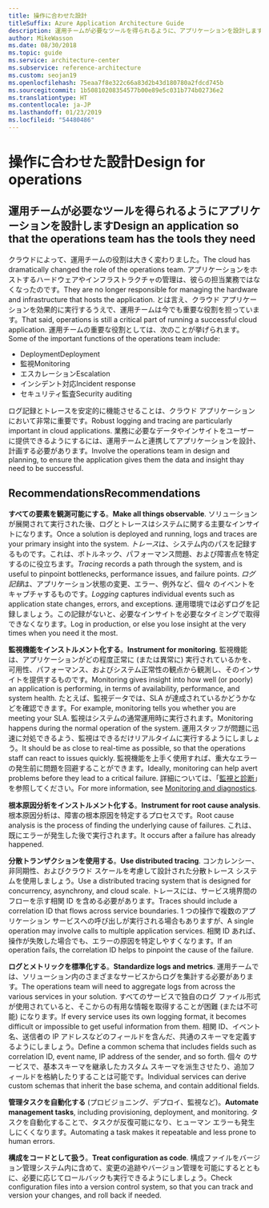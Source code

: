 ```yaml
---
title: 操作に合わせた設計
titleSuffix: Azure Application Architecture Guide
description: 運用チームが必要なツールを得られるように、アプリケーションを設計します。
author: MikeWasson
ms.date: 08/30/2018
ms.topic: guide
ms.service: architecture-center
ms.subservice: reference-architecture
ms.custom: seojan19
ms.openlocfilehash: 75eaa7f8e322c66a83d2b43d180780a2fdcd745b
ms.sourcegitcommit: 1b50810208354577b00e89e5c031b774b02736e2
ms.translationtype: HT
ms.contentlocale: ja-JP
ms.lasthandoff: 01/23/2019
ms.locfileid: "54480486"
---
```

# <a name="design-for-operations"></a><span data-ttu-id="fe6c1-103">操作に合わせた設計</span><span class="sxs-lookup"><span data-stu-id="fe6c1-103">Design for operations</span></span>

## <a name="design-an-application-so-that-the-operations-team-has-the-tools-they-need"></a><span data-ttu-id="fe6c1-104">運用チームが必要なツールを得られるようにアプリケーションを設計します</span><span class="sxs-lookup"><span data-stu-id="fe6c1-104">Design an application so that the operations team has the tools they need</span></span>

<span data-ttu-id="fe6c1-105">クラウドによって、運用チームの役割は大きく変わりました。</span><span class="sxs-lookup"><span data-stu-id="fe6c1-105">The cloud has dramatically changed the role of the operations team.</span></span> <span data-ttu-id="fe6c1-106">アプリケーションをホストするハードウェアやインフラストラクチャの管理は、彼らの担当業務ではなくなったのです。</span><span class="sxs-lookup"><span data-stu-id="fe6c1-106">They are no longer responsible for managing the hardware and infrastructure that hosts the application.</span></span>  <span data-ttu-id="fe6c1-107">とは言え、クラウド アプリケーションを効果的に実行するうえで、運用チームは今でも重要な役割を担っています。</span><span class="sxs-lookup"><span data-stu-id="fe6c1-107">That said, operations is still a critical part of running a successful cloud application.</span></span> <span data-ttu-id="fe6c1-108">運用チームの重要な役割としては、次のことが挙げられます。</span><span class="sxs-lookup"><span data-stu-id="fe6c1-108">Some of the important functions of the operations team include:</span></span>

- <span data-ttu-id="fe6c1-109">Deployment</span><span class="sxs-lookup"><span data-stu-id="fe6c1-109">Deployment</span></span>
- <span data-ttu-id="fe6c1-110">監視</span><span class="sxs-lookup"><span data-stu-id="fe6c1-110">Monitoring</span></span>
- <span data-ttu-id="fe6c1-111">エスカレーション</span><span class="sxs-lookup"><span data-stu-id="fe6c1-111">Escalation</span></span>
- <span data-ttu-id="fe6c1-112">インシデント対応</span><span class="sxs-lookup"><span data-stu-id="fe6c1-112">Incident response</span></span>
- <span data-ttu-id="fe6c1-113">セキュリティ監査</span><span class="sxs-lookup"><span data-stu-id="fe6c1-113">Security auditing</span></span>

<span data-ttu-id="fe6c1-114">ログ記録とトレースを安定的に機能させることは、クラウド アプリケーションにおいて非常に重要です。</span><span class="sxs-lookup"><span data-stu-id="fe6c1-114">Robust logging and tracing are particularly important in cloud applications.</span></span> <span data-ttu-id="fe6c1-115">業務に必要なデータやインサイトをユーザーに提供できるようにするには、運用チームと連携してアプリケーションを設計、計画する必要があります。</span><span class="sxs-lookup"><span data-stu-id="fe6c1-115">Involve the operations team in design and planning, to ensure the application gives them the data and insight thay need to be successful.</span></span>  <!-- to do: Link to DevOps checklist -->

## <a name="recommendations"></a><span data-ttu-id="fe6c1-116">Recommendations</span><span class="sxs-lookup"><span data-stu-id="fe6c1-116">Recommendations</span></span>

<span data-ttu-id="fe6c1-117">**すべての要素を観測可能にする**。</span><span class="sxs-lookup"><span data-stu-id="fe6c1-117">**Make all things observable**.</span></span> <span data-ttu-id="fe6c1-118">ソリューションが展開されて実行された後、ログとトレースはシステムに関する主要なインサイトになります。</span><span class="sxs-lookup"><span data-stu-id="fe6c1-118">Once a solution is deployed and running, logs and traces are your primary insight into the system.</span></span> <span data-ttu-id="fe6c1-119">*トレース*は、システム内のパスを記録するものです。これは、ボトルネック、パフォーマンス問題、および障害点を特定するのに役立ちます。</span><span class="sxs-lookup"><span data-stu-id="fe6c1-119">*Tracing* records a path through the system, and is useful to pinpoint bottlenecks, performance issues, and failure points.</span></span> <span data-ttu-id="fe6c1-120">*ログ記録*は、アプリケーション状態の変更、エラー、例外など、個々 のイベントをキャプチャするものです。</span><span class="sxs-lookup"><span data-stu-id="fe6c1-120">*Logging* captures individual events such as application state changes, errors, and exceptions.</span></span> <span data-ttu-id="fe6c1-121">運用環境では必ずログを記録しましょう。この記録がないと、必要なインサイトを必要なタイミングで取得できなくなります。</span><span class="sxs-lookup"><span data-stu-id="fe6c1-121">Log in production, or else you lose insight at the very times when you need it the most.</span></span>

<span data-ttu-id="fe6c1-122">**監視機能をインストルメント化する**。</span><span class="sxs-lookup"><span data-stu-id="fe6c1-122">**Instrument for monitoring**.</span></span> <span data-ttu-id="fe6c1-123">監視機能は、アプリケーションがどの程度正常に (または異常に) 実行されているかを、可用性、パフォーマンス、およびシステム正常性の観点から観測し、そのインサイトを提供するものです。</span><span class="sxs-lookup"><span data-stu-id="fe6c1-123">Monitoring gives insight into how well (or poorly) an application is performing, in terms of availability, performance, and system health.</span></span> <span data-ttu-id="fe6c1-124">たとえば、監視データでは、SLA が達成されているかどうかなどを確認できます。</span><span class="sxs-lookup"><span data-stu-id="fe6c1-124">For example, monitoring tells you whether you are meeting your SLA.</span></span> <span data-ttu-id="fe6c1-125">監視はシステムの通常運用時に実行されます。</span><span class="sxs-lookup"><span data-stu-id="fe6c1-125">Monitoring happens during the normal operation of the system.</span></span> <span data-ttu-id="fe6c1-126">運用スタッフが問題に迅速に対処できるよう、監視はできるだけリアルタイムに実行するようにしましょう。</span><span class="sxs-lookup"><span data-stu-id="fe6c1-126">It should be as close to real-time as possible, so that the operations staff can react to issues quickly.</span></span> <span data-ttu-id="fe6c1-127">監視機能を上手く使用すれば、重大なエラーの発生前に問題を回避することができます。</span><span class="sxs-lookup"><span data-stu-id="fe6c1-127">Ideally, monitoring can help avert problems before they lead to a critical failure.</span></span> <span data-ttu-id="fe6c1-128">詳細については、「[監視と診断][monitoring]」を参照してください。</span><span class="sxs-lookup"><span data-stu-id="fe6c1-128">For more information, see [Monitoring and diagnostics][monitoring].</span></span>

<span data-ttu-id="fe6c1-129">**根本原因分析をインストルメント化する**。</span><span class="sxs-lookup"><span data-stu-id="fe6c1-129">**Instrument for root cause analysis**.</span></span> <span data-ttu-id="fe6c1-130">根本原因分析は、障害の根本原因を特定するプロセスです。</span><span class="sxs-lookup"><span data-stu-id="fe6c1-130">Root cause analysis is the process of finding the underlying cause of failures.</span></span> <span data-ttu-id="fe6c1-131">これは、既にエラーが発生した後で実行されます。</span><span class="sxs-lookup"><span data-stu-id="fe6c1-131">It occurs after a failure has already happened.</span></span>

<span data-ttu-id="fe6c1-132">**分散トランザクションを使用する**。</span><span class="sxs-lookup"><span data-stu-id="fe6c1-132">**Use distributed tracing**.</span></span> <span data-ttu-id="fe6c1-133">コンカレンシー、非同期性、およびクラウド スケールを考慮して設計された分散トレース システムを使用しましょう。</span><span class="sxs-lookup"><span data-stu-id="fe6c1-133">Use a distributed tracing system that is designed for concurrency, asynchrony, and cloud scale.</span></span> <span data-ttu-id="fe6c1-134">トレースには、サービス境界間のフローを示す相関 ID を含める必要があります。</span><span class="sxs-lookup"><span data-stu-id="fe6c1-134">Traces should include a correlation ID that flows across service boundaries.</span></span> <span data-ttu-id="fe6c1-135">1 つの操作で複数のアプリケーション サービスへの呼び出しが実行される場合もありますが、</span><span class="sxs-lookup"><span data-stu-id="fe6c1-135">A single operation may involve calls to multiple application services.</span></span> <span data-ttu-id="fe6c1-136">相関 ID あれば、操作が失敗した場合でも、エラーの原因を特定しやすくなります。</span><span class="sxs-lookup"><span data-stu-id="fe6c1-136">If an operation fails, the correlation ID helps to pinpoint the cause of the failure.</span></span>

<span data-ttu-id="fe6c1-137">**ログとメトリックを標準化する**。</span><span class="sxs-lookup"><span data-stu-id="fe6c1-137">**Standardize logs and metrics**.</span></span> <span data-ttu-id="fe6c1-138">運用チームでは、ソリューション内のさまざまなサービスからログを集計する必要があります。</span><span class="sxs-lookup"><span data-stu-id="fe6c1-138">The operations team will need to aggregate logs from across the various services in your solution.</span></span> <span data-ttu-id="fe6c1-139">すべてのサービスで独自のログ ファイル形式が使用されていると、そこからの有用な情報を取得することが困難 (または不可能) になります。</span><span class="sxs-lookup"><span data-stu-id="fe6c1-139">If every service uses its own logging format, it becomes difficult or impossible to get useful information from them.</span></span> <span data-ttu-id="fe6c1-140">相関 ID、イベント名、送信者の IP アドレスなどのフィールドを含んだ、共通のスキーマを定義するようにしましょう。</span><span class="sxs-lookup"><span data-stu-id="fe6c1-140">Define a common schema that includes fields such as correlation ID, event name, IP address of the sender, and so forth.</span></span> <span data-ttu-id="fe6c1-141">個々 のサービスで、基本スキーマを継承したカスタム スキーマを派生させたり、追加フィールドを格納したりすることは可能です。</span><span class="sxs-lookup"><span data-stu-id="fe6c1-141">Individual services can derive custom schemas that inherit the base schema, and contain additional fields.</span></span>

<span data-ttu-id="fe6c1-142">**管理タスクを自動化する** (プロビジョニング、デプロイ、監視など)。</span><span class="sxs-lookup"><span data-stu-id="fe6c1-142">**Automate management tasks**, including provisioning, deployment, and monitoring.</span></span> <span data-ttu-id="fe6c1-143">タスクを自動化することで、タスクが反復可能になり、ヒューマン エラーも発生しにくくなります。</span><span class="sxs-lookup"><span data-stu-id="fe6c1-143">Automating a task makes it repeatable and less prone to human errors.</span></span>

<span data-ttu-id="fe6c1-144">**構成をコードとして扱う**。</span><span class="sxs-lookup"><span data-stu-id="fe6c1-144">**Treat configuration as code**.</span></span> <span data-ttu-id="fe6c1-145">構成ファイルをバージョン管理システム内に含めて、変更の追跡やバージョン管理を可能にするとともに、必要に応じてロールバックも実行できるようにしましょう。</span><span class="sxs-lookup"><span data-stu-id="fe6c1-145">Check configuration files into a version control system, so that you can track and version your changes, and roll back if needed.</span></span>

<!-- links -->

[monitoring]: ../../best-practices/monitoring.md
